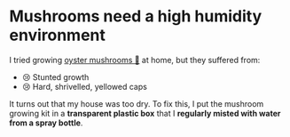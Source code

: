 # Mushrooms need a high humidity environment

I tried growing [oyster mushrooms 🍄](https://beyondcoffeeshop.dk/shop/6-alle-produkter/64-gro-saet/) at home, but they suffered from:

* 😢 Stunted growth
* 😢 Hard, shrivelled, yellowed caps

It turns out that my house was too dry. To fix this, I put the mushroom growing kit in a **transparent plastic box** that I **regularly misted with water from a spray bottle**.
